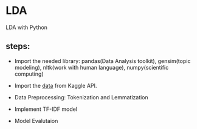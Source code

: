 # LDA
LDA with Python
## steps:
- Import the needed library: pandas(Data Analysis toolkit), gensim(topic modeling), nltk(work with human language), numpy(scientific computing)

- Import the [data](https://www.kaggle.com/therohk/million-headlines/data)
 from Kaggle API.
 
 - Data Preprocessing: Tokenization and Lemmatization
 
 - Implement TF-IDF model
 
 - Model Evalutaion 
 
 
